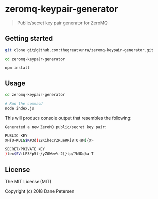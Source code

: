 # zeromq-keypair-generator

> Public/secret key pair generator for ZeroMQ

## Getting started

```bash
git clone git@github.com:thegreatsunra/zeromq-keypair-generator.git

cd zeromq-keypair-generator

npm install
```

## Usage

```bash
cd zeromq-keypair-generator

# Run the command
node index.js
```

This will produce console output that resembles the following:

```bash
Generated a new ZeroMQ public/secret key pair:

PUBLIC KEY
XH{U+KUI&$K#3d(82KiheCrZRueRR[8!O-aM){X>

SECRET/PRIVATE KEY
)lex$SV:LP3*p5tr/yZ0Wwe%-2[}tp/?bUDq%a-T
```

## License

The MIT License (MIT)

Copyright (c) 2018 Dane Petersen
